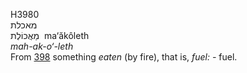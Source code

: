 <body>
  <p>H3980<br>  מאכלת  <br> מַאֲכוֹלֶת  ‎  ma‘ăkôleth  <br><i>mah-ak-o‘-leth </i><br>From <a href="h0398.htm">398</a>  something <i>eaten</i> (by fire), that is, <i>fuel: - </i>fuel.<br></p>
 </body>